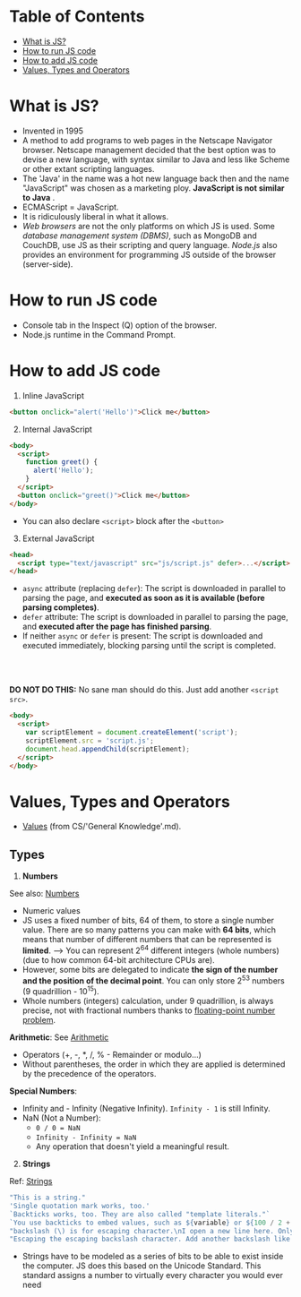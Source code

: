 # Table of Contents
- [What is JS?](#what-is-js)
- [How to run JS code](#how-to-run-js-code)
- [How to add JS code](#how-to-add-js-code)
- [Values, Types and Operators](#values-types-and-operators)

# What is JS?
- Invented in 1995
- A method to add programs to web pages in the Netscape Navigator browser. Netscape management decided that the best option was to devise a new language, with syntax similar to Java and less like Scheme or other extant scripting languages. 
- The 'Java' in the name was a hot new language back then and the name "JavaScript" was chosen as a marketing ploy. **JavaScript is not similar to Java** .
- ECMAScript = JavaScript.
- It is ridiculously liberal in what it allows. 
- *Web browsers* are not the only platforms on which JS is used. Some *database management system (DBMS)*, such as MongoDB and CouchDB, use JS as their scripting and query language. *Node.js* also provides an environment for programming JS outside of the browser (server-side).

# How to run JS code
- Console tab in the Inspect (Q) option of the browser.
- Node.js runtime in the Command Prompt.

# How to add JS code
1. Inline JavaScript
```html
<button onclick="alert('Hello')">Click me</button>
```

2. Internal JavaScript
```html
<body>
  <script>
    function greet() {
      alert('Hello');
    }
  </script>
  <button onclick="greet()">Click me</button>
</body>
```
- You can also declare ```<script>``` block after the ```<button>```

3. External JavaScript
```html
<head>
  <script type="text/javascript" src="js/script.js" defer>...</script>
</head>
```
- ```async``` attribute (replacing ```defer```): The script is downloaded in parallel to parsing the page, and **executed as soon as it is available (before parsing completes)**.
- ```defer``` attribute: The script is downloaded in parallel to parsing the page, and **executed after the page has finished parsing**.
- If neither ```async``` or ```defer``` is present: The script is downloaded and executed immediately, blocking parsing until the script is completed. 
<br>
<br>

**DO NOT DO THIS:** No sane man should do this. Just add another ```<script src>```.
```html
<body>
  <script>
    var scriptElement = document.createElement('script');
    scriptElement.src = 'script.js';
    document.head.appendChild(scriptElement);
  </script>
</body>
```

# Values, Types and Operators
- [Values](../Computer%20Science/General%20Knowledge.md#values) (from CS/'General Knowledge'.md).

## Types
1. **Numbers**

See also: [Numbers](../Computer%20Science/General%20Knowledge.md#Numbers)

- Numeric values
- JS uses a fixed number of bits, 64 of them, to store a single number value. There are so many patterns you can make with **64 bits**, which means that number of different numbers that can be represented is **limited**. --> You can represent 2<sup>64</sup> different integers (whole numbers) (due to how common 64-bit architecture CPUs are).
- However, some bits are delegated to indicate **the sign of the number and the position of the decimal point**. You can only store 2<sup>53</sup> numbers (9 quadrillion - 10<sup>15</sup>).
- Whole numbers (integers) calculation, under 9 quadrillion, is always precise, not with fractional numbers thanks to [floating-point number problem](../Computer%20Science/General%20Knowledge.md##the-floating-point-number-problem). 

**Arithmetic**: See [Arithmetic](../Computer%20Science/General%20Knowledge.md#arithmetic-and-operators)
- Operators (+, -, *, /, % - Remainder or modulo...)
- Without parentheses, the order in which they are applied is determined by the precedence of the operators. 

**Special Numbers**: 
- Infinity and - Infinity (Negative Infinity). `Infinity - 1` is still Infinity.
- NaN (Not a Number):
  + `0 / 0 = NaN`
  + `Infinity - Infinity = NaN` 
  + Any operation that doesn't yield a meaningful result. 

2. **Strings**

Ref: [Strings](../Computer%20Science/General%20Knowledge.md#strings)

```javascript
"This is a string."
'Single quotation mark works, too.'
`Backticks works, too. They are also called "template literals."`
`You use backticks to embed values, such as ${variable} or ${100 / 2 + 5}.`
"backslash (\) is for escaping character.\nI open a new line here. Only the default console can express the opening up of a new line. For the DOM, you may need the <br> element."
"Escaping the escaping backslash character. Add another backslash like this \"\\n"\."
```
- Strings have to be modeled as a series of bits to be able to exist inside the computer. JS does this based on the Unicode Standard. This standard assigns a number to virtually every character you would ever need 